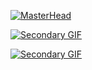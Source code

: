 
<!-- First GIF -->
[![MasterHead](https://raw.githubusercontent.com/Inferencer/Inferencer/main/header2.gif)](https://github.com/Inferencer/LipSick)

<!-- Second GIF -->
[![Secondary GIF](https://raw.githubusercontent.com/Inferencer/Inferencer/main/lsgif.gif)](https://github.com/Inferencer/LipSick)

[![Secondary GIF](https://raw.githubusercontent.com/Inferencer/Inferencer/main/SickFace.gif)](https://github.com/Inferencer/SickFace)
<!--
**Inferencer/Inferencer** is a ✨ _special_ ✨ repository because its `README.md` (this file) appears on your GitHub profile.

Here are some ideas to get you started:

- 🔭 I’m currently working on ...
- 🌱 I’m currently learning ...
- 👯 I’m looking to collaborate on ...
- 🤔 I’m looking for help with ...
- 💬 Ask me about ...
- 📫 How to reach me: ...
- 😄 Pronouns: ...
- ⚡ Fun fact: ...
-->
